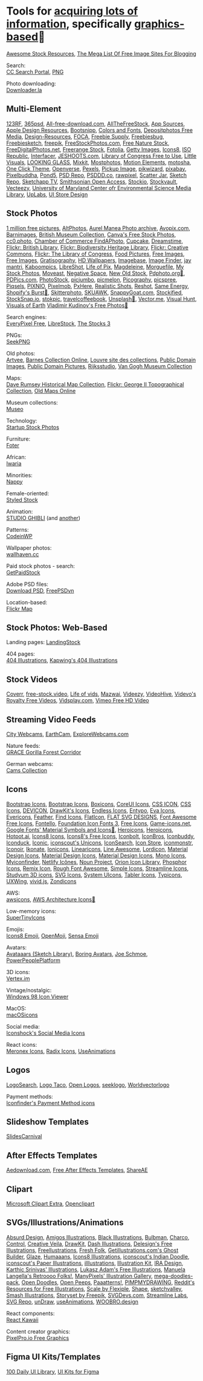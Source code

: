 
# Tools for [acquiring lots of information](https://notageni.us/information), specifically [graphics-based](https://trendless.tech/graphics/)💩

[Awesome Stock Resources](https://github.com/neutraltone/awesome-stock-resources),
[The Mega List Of Free Image Sites For Blogging](https://www.mattcrampton.com/blog/mega_list_of_free_image_sites_for_blogging/)

Search:  
[CC Search Portal](https://search.creativecommons.org/),
[PNG](https://png.is/)

Photo downloading:  
[Downloader.la](https://downloader.la/)

## Multi-Element

[123RF](https://www.123rf.com/), [365psd](https://365psd.com/),
[All-free-download.com](https://all-free-download.com/), [AllTheFreeStock](https://allthefreestock.com/), [App Sources](http://www.sketchappsources.com/all-free-sources.html),
[Apple Design Resources](https://developer.apple.com/design/resources/),
[Bootsnipp](https://bootsnipp.com/),
[Colors and Fonts](https://www.colorsandfonts.com/),
[Depositphotos Free Media](https://depositphotos.com/free-images.html), [Design-Resources](https://github.com/SARAH-HADDAD/Design-Resources),
[FOCA](https://https://focastock.com/), [Freebie Supply](https://freebiesupply.com/), [Freebiesbug](https://freebiesbug.com/), [Freebiesketch](https://freebiesketch.com/), [freepik](https://www.freepik.com/), [FreeStockPhotos.com](https://freestockphotos.com/), [Free Nature Stock](https://freenaturestock.com/), [FreeDigitalPhotos.net](https://www.freedigitalphotos.net/), [Freerange Stock](https://freerangestock.com/), [Fotolia](https://www.fotolia.com/),
[Getty Images](https://www.gettyimages.com/),
[Icons8](https://icons8.com/), [ISO Republic](https://isorepublic.com/), [Interfacer](https://interfacer.xyz/),
[JESHOOTS.com](https://jeshoots.com/),
[Library of Congress Free to Use](https://www.loc.gov/free-to-use), [Little Visuals](https://littlevisuals.co/), [LOOKING GLASS](https://lookingglassfreephotos.tumblr.com/),
[Mixkit](https://mixkit.co/), [Mostphotos](https://www.mostphotos.com/),
[Motion Elements](https://www.motionelements.com/), [motosha](https://www.motosha.com/),
[One Click Theme](https://www.oneclicktheme.com/), [Openverse](https://openverse.org/),
[Pexels](https://www.pexels.com/), [Pickup Image](http://pickupimage.com/), [pikwizard](https://pikwizard.com/), [pixabay](https://pixabay.com/), [Pixelbuddha](https://pixelbuddha.net/all?filter%5Btypes%5D=Free), [Pond5](https://www.pond5.com/), [PSD Repo](https://psdrepo.com/), [PSDDD.co](https://psddd.co/),
[rawpixel](https://www.rawpixel.com/free-images),
[Scatter Jar](https://scatterjar.com/), [Sketch Repo](https://sketchrepo.com/), [Sketchapp TV](http://sketchapp.tv/), [Smithsonian Open Access](https://www.si.edu/openaccess), [Stockio](https://www.stockio.com/), [Stockvault](https://www.stockvault.net/),
[Vecteezy](https://www.vecteezy.com/),
[University of Maryland Center ofr Environmental Science Media Library](https://ian.umces.edu/media-library/), [UpLabs](https://www.uplabs.com/), [UI Store Design](https://www.uistore.design/)

## Stock Photos

[1 million free pictures](https://www.1millionfreepictures.com/),
[AltPhotos](https://altphotos.com/), [Aurel Manea Photo archive](http://aurelm.com/portfolio/aurel-manea-photo-archive/), [Avopix.com](https://avopix.com/),
[Barnimages](https://barnimages.com/), [British Museum Collection](https://www.britishmuseum.org/collection),
[Canva's Free Stock Photos](https://www.canva.com/photos/free/), [cc0.photo](https://cc0.photo/), [Chamber of Commerce FindAPhoto](https://www.chamberofcommerce.org/findaphoto/), [Cupcake](https://cupcake.nilssonlee.se/),
[Dreamstime](https://www.dreamstime.com/free-photos),
[Flickr: British Library](https://www.flickr.com/photos/britishlibrary/), [Flickr: Biodiversity Heritage Library](https://www.flickr.com/photos/biodivlibrary/), [Flickr: Creative Commons](https://www.flickr.com/creativecommons/), [Flickr: The Library of Congress](https://www.flickr.com/photos/library_of_congress/), 
[Food Pictures](https://www.foodiesfeed.com/), [Free Images](https://www.freeimages.com/), [Free Images](https://www.goodfreephotos.com/),
[Gratisography](https://gratisography.com/),
[HD Wallpapers](https://uhdwallpapers.org/),
[Imagebase](https://imagebase.net/), [Image Finder](https://imagefinder.co/),
[jay mantri](https://jaymantri.com/),
[Kaboompics](https://kaboompics.com/),
[LibreShot](https://libreshot.com/), [Life of Pix](https://www.lifeofpix.com/),
[Magdeleine](https://magdeleine.co/), [Morguefile](https://morguefile.com/), [My Stock Photos](https://mystock.themeisle.com/), [Moveast](https://moveast.me/),
[Negative Space](https://negativespace.co/), [New Old Stock](https://nos.twnsnd.co/),
[Pdphoto.org🧛](http://pdphoto.org/), [PDPics.com](https://pdpics.com/), [PhotoStock](https://photostockeditor.com/), [picjumbo](https://picjumbo.com/), [picmelon](http://picmelon.com/), [Picography](https://picography.co), [picspree](https://picspree.com/), [Piqsels](https://www.piqsels.com/), [PIXNIO](https://pixnio.com/), [Pixelmob](https://pixelmob.co/), [PxHere](https://pxhere.com/),
[Realistic Shots](https://realisticshots.com/), [Reshot](https://www.reshot.com/),
[Same Energy](https://same.energy/), [Shopify's Burst🧛](https://burst.shopify.com/), [Skitterphoto](https://skitterphoto.com/), [SKUAWK](http://skuawk.com/), [SnappyGoat.com](https://snappygoat.com/), [Stockified](https://www.stockified.com/), [StockSnap.io](https://stocksnap.io/), [stokpic](https://stokpic.com/),
[travelcoffeebook](https://travelcoffeebook.com/),
[Unsplash🔌](https://unsplash.com/),
[Vector.me](https://vector.me/), [Visual Hunt](https://visualhunt.com/), [Visuals of Earth](https://visualsofearth.com/)
[Vladimir Kudinov's Free Photos🧛](https://photos.google.com/share/AF1QipMqTdSXxVJsc8pVpPlwktz8XFNATPiIWX8VHYuOA_MSKfxa3J_Or5YMtOIG-4B_Bg?key=dXRMUWpDeE9zT01yRWxzY2ZEMzlSRE95UF81YWRn)

Search engines:  
[EveryPixel Free](https://everypixel.com/free),
[LibreStock](https://librestock.com/),
[The Stocks 3](https://thestocks.im/)

PNGs:  
[SeekPNG](https://www.seekpng.com/)

Old photos:  
[Artvee](https://artvee.com/),
[Barnes Collection Online](https://collection.barnesfoundation.org/),
[Louvre site des collections](https://collections.louvre.fr/en/),
[Public Domain Images](https://publicdomainarchive.com/),
[Public Domain Pictures](https://www.publicdomainpictures.net/),
[Rijksstudio](https://www.rijksmuseum.nl/en/rijksstudio),
[Van Gogh Museum Collection](https://www.vangoghmuseum.nl/en/collection)

Maps:  
[Dave Rumsey Historical Map Collection](https://www.davidrumsey.com/),
[Flickr: George II Topographical Collection](https://www.flickr.com/photos/tags/georgeiiitopographicalcollection),
[Old Maps Online](https://www.oldmapsonline.org/)

Museum collections:  
[Museo](https://museo.app/)

Technology:  
[Startup Stock Photos](https://startupstockphotos.com/)

Furniture:  
[Foter](https://foter.com/)

African:  
[Iwaria](https://iwaria.com/)

Minorities:  
[Nappy](https://nappy.co/)

Female-oriented:  
[Styled Stock](https://styledstock.co/)

Animation:  
[STUDIO GHIBLI](https://www.ghibli.jp/info/013251/) (and [another](https://www.ghibli.jp/info/013409/))

Patterns:  
[CodeinWP](https://www.codeinwp.com/pattern-collection/)

Wallpaper photos:  
[wallhaven.cc](https://wallhaven.cc/)

Paid stock photos - search:  
[GetPaidStock](https://getpaidstock.com/)

Adobe PSD files:  
[Download PSD](https://downloadpsd.cc/),
[FreePSDvn](https://freepsdvn.com/)

Location-based:  
[Flickr Map](https://www.flickr.com/map)

## Stock Photos: Web-Based

Landing pages:
[LandingStock](https://landingstock.com/)

404 pages:  
[404 Illustrations](https://error404.fun/),
[Kapwing's 404 Illustrations](https://www.kapwing.com/404-illustrations)

## Stock Videos

[Coverr](https://coverr.co/),
[free-stock.video](https://free-stock.video/),
[Life of vids](https://www.lifeofvids.com/),
[Mazwai](https://mazwai.com/),
[Videezy](https://www.videezy.com/),
[VideoHive](https://videohive.net/),
[Videvo's Royalty Free Videos](https://www.videvo.net/stock-video-footage/),
[Vidsplay.com](https://www.vidsplay.com/),
[Vimeo Free HD Video](https://vimeo.com/groups/freehd/)

## Streaming Video Feeds

[City Webcams](https://city-webcams.com/),
[EarthCam](https://www.earthcam.com/),
[ExploreWebcams.com](https://www.explorewebcams.com/)

Nature feeds:  
[GRACE Gorilla Forest Corridor](https://explore.org/)

German webcams:  
[Cams Collection](https://www.camscollection.ch/)

## Icons

[Bootstrap Icons](https://icons.getbootstrap.com/), [Bootstrap Icons](http://www.bootstrapicons.com/), [Boxicons](https://boxicons.com/),
[CoreUI Icons](https://coreui.io/icons/), [CSS ICON](https://cssicon.space), [CSS Icons](https://css.gg/),
[DEVICON](https://devicon.dev/), [DrawKit's Icons](https://www.drawkit.io/free-icons),
[Endless Icons](http://endlessicons.com/), [Entypo](http://www.entypo.com/), [Eva Icons](https://akveo.github.io/eva-icons), [Evericons](http://www.evericons.com/),
[Feather](https://feathericons.com/), [Find Icons](https://findicons.com/), [FlatIcon](https://www.flaticon.com/), [FLAT SVG DESIGNS](https://flat-svg-designs.net/en/icons/all/), [Font Awesome Free Icons](https://fontawesome.com/icons?d=gallery&m=free), [Fontello](http://fontello.com/), [Foundation Icon Fonts 3](https://zurb.com/playground/foundation-icon-fonts-3), [Free Icons](https://icon-icons.com/),
[Game-icons.net](https://game-icons.net/), [Google Fonts' Material Symbols and Icons🧛](https://fonts.google.com/icons),
[Heroicons](https://heroicons.com/), [Heroicons](https://heroicons.dev/), [Hotpot.ai](https://hotpot.ai/free-icons),
[Icons8 Icons](https://icons8.com/icons/set/undefined), [Icons8's Free Icons](https://icons8.com/icons), [Iconbolt](https://www.iconbolt.com/), [IconBros](https://www.iconbros.com/), [Iconbuddy](https://iconbuddy.app/), [Iconduck](https://iconduck.com/),
[Iconic](https://iconic.app/), [iconscout's Unicons](https://iconscout.com/unicons), [IconSearch](https://iconsear.ch/), [Icon Store](https://iconstore.co/), [iconmonstr](https://iconmonstr.com/), [Iconoir](https://iconoir.com/), [Ikonate](https://ikonate.com/), [Ionicons](https://ionicons.com/),
[Linearicons](https://linearicons.com/free), [Line Awesome](https://icons8.com/line-awesome), [Lordicon](https://lordicon.com/icons#free),
[Material Design Icons](https://materialdesignicons.com/), [Material Design Icons](https://www.materialpalette.com/icons), [Material Design Icons](https://material.io/resources/icons/?style=baseline),
[Mono Icons](https://icons.mono.company/), [Myiconfinder](http://www.myiconfinder.com/),
[Netlify Icônes](https://icones.netlify.app/), [Noun Project](https://thenounproject.com/),
[Orion Icon Library](https://www.orioniconlibrary.com/),
[Phosphor Icons](https://phosphoricons.com/),
[Remix Icon](https://remixicon.com/), [Rough Font Awesome](https://djamshed.github.io/rough-awesome-font/dist/),
[Simple Icons](https://simpleicons.org/), [Streamline Icons](https://www.streamlinehq.com/icons?tab=free), [Studyum 3D icons](https://studyum.store/), [SVG Icons](http://svgicons.sparkk.fr/), [System UIcons](https://systemuicons.com/),
[Tabler Icons](https://tablericons.com/), [Typicons](https://www.s-ings.com/typicons/),
[UXWing](https://uxwing.com/),
[vivid.js](https://webkul.github.io/vivid/),
[Zondicons](https://www.zondicons.com/)

AWS:  
[awsicons](https://awsicons.dev/),
[AWS Architecture Icons🧛](https://aws.amazon.com/architecture/icons/)

Low-memory icons:  
[SuperTinyIcons](https://github.com/edent/SuperTinyIcons)

Emojis:  
[Icons8 Emoji](https://icons8.com/icon/set/emoji/emoji),
[OpenMoji](https://openmoji.org/),
[Sensa Emoji](https://sensa.co/emoji/)

Avatars:  
[Avataaars (Sketch Library)](https://avataaars.com/),
[Boring Avatars](https://boringavatars.com/),
[Joe Schmoe](https://armory.visualsoldiers.com/joe-schmoe/),
[PowerPeoplePlatform](https://powerpeopleplatform.com/)

3D icons:  
[Vertex.im](https://vertex.im/)

Vintage/nostalgic:  
[Windows 98 Icon Viewer](https://win98icons.alexmeub.com/)

MacOS:  
[macOSicons](https://macosicons.com/#/)

Social media:  
[Iconshock's Social Media Icons](https://www.iconshock.com/social-media-icons/)

React icons:  
[Meronex Icons](https://github.com/meronex/meronex-icons),
[Radix Icons](https://www.radix-ui.com/icons),
[UseAnimations](https://react.useanimations.com/)

## Logos

[LogoSearch](https://logosear.ch/),
[Logo Taco](https://www.logotaco.com/),
[Open Logos](https://openlogos.org/),
[seeklogo](https://seeklogo.com/),
[Worldvectorlogo](https://worldvectorlogo.com/)

Payment methods:  
[Iconfinder's Payment Method icons](https://www.iconfinder.com/iconsets/payment-method-1)

## Slideshow Templates

[SlidesCarnival](https://www.slidescarnival.com/)

## After Effects Templates

[Aedownload.com](https://aedownload.com/),
[Free After Effects Templates](https://vfxdownload.com/),
[ShareAE](https://shareae.com/)

## Clipart

[Microsoft Clipart Extra](https://archive.org/details/mso97clipart),
[Openclipart](https://www.openclipart.org/)

## SVGs/Illustrations/Animations

[Absurd Design](https://absurd.design/), [Amigos Illustrations](https://amigos.blush.design/),
[Black Illustrations](https://www.blackillustrations.com/), [Bulbman](https://bulbman.art/),
[Charco](https://www.karthiksrinivas.in/charco), [Control](https://control.rocks/), [Creative Veila](https://www.veila.me/freebies/scandinavian-houses-free-vector-images),
[DrawKit](https://www.drawkit.io/), [Dash Illustrations](https://www.karthiksrinivas.in/dash), [Delesign's Free Illustrations](https://www.delesign.com/free-designs/graphics),
[Freellustrations](https://www.freellustrations.com/), [Fresh Folk](https://fresh-folk.com/),
[Getillustrations.com's Ghost Builder](https://getillustrations.com/illustration-pack/ghost-illustrations-builder), [Glaze](https://www.glazestock.com/),
[Humaaans](https://www.humaaans.com/),
[Icons8 Illustrations](https://icons8.com/illustrations), [iconscout's Indian Doodle](https://iconscout.com/illustration-pack/indian-doodle), [iconscout's Paper Illustrations](https://iconscout.com/paper-illustrations), [illlustrations](https://illlustrations.co/), [Illustration Kit](https://illustrationkit.com/), [IRA Design](https://iradesign.io/gallery/illustrations),
[Karthic Srinivas' Illustrations](https://www.karthiksrinivas.in/illustrations),
[Lukasz Adam's Free Illustrations](https://lukaszadam.com),
[Manuela Langella's Retroooo Folks!](https://www.manuelalangella.com/retroooo-folks/), [ManyPixels' Illustration Gallery](https://www.manypixels.co/gallery/),
[mega-doodles-pack](https://github.com/MariaLetta/mega-doodles-pack),
[Open Doodles](https://www.opendoodles.com/), [Open Peeps](https://www.openpeeps.com/),
[Paaatterns!](https://products.ls.graphics/paaatterns/), [PIMPMYDRAWING](https://pimpmydrawing.com/),
[Reddit's Resources for Free Illustrations](https://www.reddit.com/r/FreeIllustrations/),
[Scale by Flexiple](https://2.flexiple.com/scale/all-illustrations), [Shape](https://shape.so/), [sketchvalley](https://sketchvalley.com/), [Smash Illustrations](https://usesmash.com/), [Storyset by Freepik](https://storyset.com/), [SVGDevs.com](https://svgdevs.com/), [Streamline Labs](https://www.streamlinehq.com/illustrations/free-illustrations-bundle), [SVG Repo](https://www.svgrepo.com),
[unDraw](https://undraw.co/illustrations), [useAnimations](https://useanimations.com/),
[WOOBRO.design](https://woobro.design/)

React components:  
[React Kawaii](https://react-kawaii.vercel.app/)

Content creator graphics:  
[PixelPro.io Free Graphics](https://pixelpro.io/graphics)

## Figma UI Kits/Templates

[100 Daily UI Library](https://100dailyui.webflow.io/),
[UI Kits for Figma](https://www.uikitsnow.com/)
